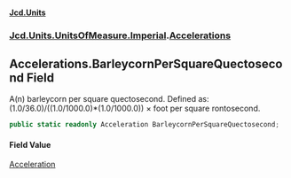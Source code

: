 #### [Jcd.Units](index.md 'index')
### [Jcd.Units.UnitsOfMeasure.Imperial](Jcd.Units.UnitsOfMeasure.Imperial.md 'Jcd.Units.UnitsOfMeasure.Imperial').[Accelerations](Accelerations.md 'Jcd.Units.UnitsOfMeasure.Imperial.Accelerations')

## Accelerations.BarleycornPerSquareQuectosecond Field

A(n) barleycorn per square quectosecond. Defined as: (1.0/36.0)/((1.0/1000.0)*(1.0/1000.0)) × foot per square rontosecond.

```csharp
public static readonly Acceleration BarleycornPerSquareQuectosecond;
```

#### Field Value
[Acceleration](Acceleration.md 'Jcd.Units.UnitTypes.Acceleration')
